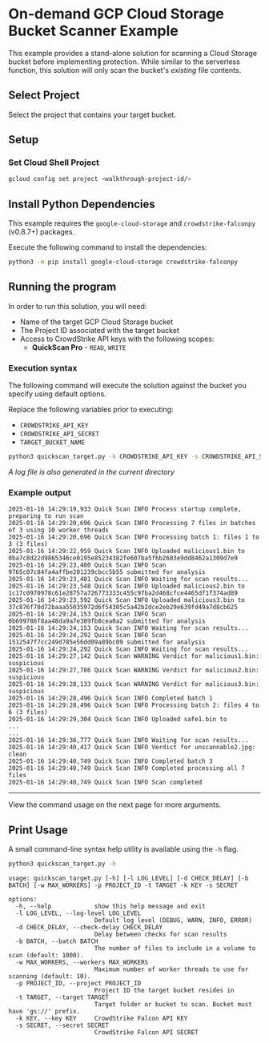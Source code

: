 # On-demand GCP Cloud Storage Bucket Scanner Example

This example provides a stand-alone solution for scanning a Cloud Storage bucket before implementing protection.
While similar to the serverless function, this solution will only scan the bucket's _existing_ file contents.

## Select Project

Select the project that contains your target bucket.

<walkthrough-project-setup></walkthrough-project-setup>

## Setup

### Set Cloud Shell Project

```sh
gcloud config set project <walkthrough-project-id/>
```

## Install Python Dependencies

This example requires the `google-cloud-storage` and `crowdstrike-falconpy` (v0.8.7+) packages.

Execute the following command to install the dependencies:

```sh
python3 -m pip install google-cloud-storage crowdstrike-falconpy
```

## Running the program

In order to run this solution, you will need:

+ Name of the target GCP Cloud Storage bucket
+ The Project ID associated with the target bucket
+ Access to CrowdStrike API keys with the following scopes:
  + **QuickScan Pro** - `READ`, `WRITE`

### Execution syntax

The following command will execute the solution against the bucket you specify using default options.

Replace the following variables prior to executing:

+ `CROWDSTRIKE_API_KEY`
+ `CROWDSTRIKE_API_SECRET`
+ `TARGET_BUCKET_NAME`

```sh
python3 quickscan_target.py -k CROWDSTRIKE_API_KEY -s CROWDSTRIKE_API_SECRET -t gs://TARGET_BUCKET_NAME -p <walkthrough-project-id/>
```

*A <walkthrough-editor-spotlight spotlightId="file-explorer">log file</walkthrough-editor-spotlight> is also generated in the current directory*

### Example output

```terminal
2025-01-16 14:29:19,933 Quick Scan INFO Process startup complete, preparing to run scan
2025-01-16 14:29:20,696 Quick Scan INFO Processing 7 files in batches of 3 using 10 worker threads
2025-01-16 14:29:20,696 Quick Scan INFO Processing batch 1: files 1 to 3 (3 files)
2025-01-16 14:29:22,959 Quick Scan INFO Uploaded malicious1.bin to 0ba7c8d22d9865346ce0195e85234382fe607ba5f6b2603e9dd8462a1309d7e9
2025-01-16 14:29:23,480 Quick Scan INFO Scan 9765c07c84fa4affbe201239cbcc5b55 submitted for analysis
2025-01-16 14:29:23,481 Quick Scan INFO Waiting for scan results...
2025-01-16 14:29:23,548 Quick Scan INFO Uploaded malicious2.bin to 1c17c0970978c61e28757a726773333c455c97ba2d468cfce4465df1f374ad89
2025-01-16 14:29:23,592 Quick Scan INFO Uploaded malicious3.bin to 37c876f70d72baaa55035972d6f54305c5a42b2dce2eb29e639fd49a7d8cb625
2025-01-16 14:29:24,153 Quick Scan INFO Scan 0b699786f8aa48da9a7e389fb8cea0a2 submitted for analysis
2025-01-16 14:29:24,153 Quick Scan INFO Waiting for scan results...
2025-01-16 14:29:24,292 Quick Scan INFO Scan 1512547f7cc249d785e56dd09a89bc09 submitted for analysis
2025-01-16 14:29:24,292 Quick Scan INFO Waiting for scan results...
2025-01-16 14:29:27,142 Quick Scan WARNING Verdict for malicious1.bin: suspicious
2025-01-16 14:29:27,786 Quick Scan WARNING Verdict for malicious2.bin: suspicious
2025-01-16 14:29:28,133 Quick Scan WARNING Verdict for malicious3.bin: suspicious
2025-01-16 14:29:28,496 Quick Scan INFO Completed batch 1
2025-01-16 14:29:28,496 Quick Scan INFO Processing batch 2: files 4 to 6 (3 files)
2025-01-16 14:29:29,304 Quick Scan INFO Uploaded safe1.bin to
...
...
2025-01-16 14:29:36,777 Quick Scan INFO Waiting for scan results...
2025-01-16 14:29:40,417 Quick Scan INFO Verdict for unscannable2.jpg: clean
2025-01-16 14:29:40,749 Quick Scan INFO Completed batch 3
2025-01-16 14:29:40,749 Quick Scan INFO Completed processing all 7 files
2025-01-16 14:29:40,749 Quick Scan INFO Scan completed
```

---
View the command usage on the next page for more arguments.

## Print Usage

A small command-line syntax help utility is available using the `-h` flag.

```sh
python3 quickscan_target.py -h
```

```terminal
usage: quickscan_target.py [-h] [-l LOG_LEVEL] [-d CHECK_DELAY] [-b BATCH] [-w MAX_WORKERS] -p PROJECT_ID -t TARGET -k KEY -s SECRET

options:
  -h, --help            show this help message and exit
  -l LOG_LEVEL, --log-level LOG_LEVEL
                        Default log level (DEBUG, WARN, INFO, ERROR)
  -d CHECK_DELAY, --check-delay CHECK_DELAY
                        Delay between checks for scan results
  -b BATCH, --batch BATCH
                        The number of files to include in a volume to scan (default: 1000).
  -w MAX_WORKERS, --workers MAX_WORKERS
                        Maximum number of worker threads to use for scanning (default: 10).
  -p PROJECT_ID, --project PROJECT_ID
                        Project ID the target bucket resides in
  -t TARGET, --target TARGET
                        Target folder or bucket to scan. Bucket must have 'gs://' prefix.
  -k KEY, --key KEY     CrowdStrike Falcon API KEY
  -s SECRET, --secret SECRET
                        CrowdStrike Falcon API SECRET
```
